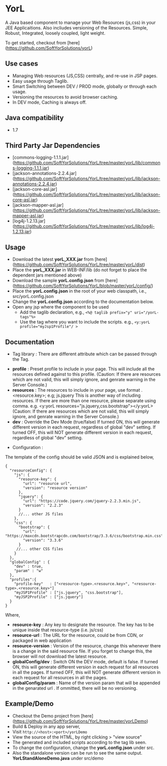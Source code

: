 YorL
=======
A Java based component to manage your Web Resources (js,css) in your JEE Applicaitions. Also incliudes versioning of the Resources. Simple, Robust, Integrated, loosely coupled, light weight.

To get started, checkout from [here] (https://github.com/SoftYorSolutions/yorL)

Use cases
---------
* Managing Web resources (JS,CSS) centrally, and re-use in JSP pages. 
* Easy usage through Taglib.
* Smart Switching between DEV / PROD mode, globally or through each usage.
* Versioning the resources to avoid browser caching.
* In DEV mode, Caching is always off.

Java compatibility
---------------------
* 1.7

Third Party Jar Dependencies
-----------------------------
* [commons-logging-1.1.1.jar] (https://github.com/SoftYorSolutions/YorL/tree/master/yorL/lib/commons-logging-1.1.1.jar)
* [jackson-annotations-2.2.4.jar] (https://github.com/SoftYorSolutions/YorL/tree/master/yorL/lib/jackson-annotations-2.2.4.jar)
* [jackson-core-asl.jar] (https://github.com/SoftYorSolutions/YorL/tree/master/yorL/lib/jackson-core-asl.jar)
* [jackson-mapper-asl.jar] (https://github.com/SoftYorSolutions/YorL/tree/master/yorL/lib/jackson-mapper-asl.jar)
* [log4j-1.2.13.jar] (https://github.com/SoftYorSolutions/YorL/tree/master/yorL/lib/log4j-1.2.13.jar)


Usage
-----
* Download the latest **yorL_XXX.jar** from [here] (https://github.com/SoftYorSolutions/YorL/tree/master/yorL/dist)
* Place the **yorL_XXX.jar** in WEB-INF/lib (do not forget to place the dependent jars mentioned above)
* Download the sample **yorL.config.json** from [here] (https://github.com/SoftYorSolutions/YorL/blob/master/yorL/config/)
* Place the **yorL.config.json** in the root of your web classpath, i.e., src/yorL.config.json
* Change the **yorL.config.json** according to the documentation below.
* Open any jsp where the component to be used 
  - Add the taglib declaration, e.g., `<%@ taglib prefix="y" uri="/yorL-tags"%>`
  - Use the tag where you want to include the scripts. e.g., `<y:yorL profile="myJsp1Profile"/ >`

Documentation
------------
* Tag library : There are different attribute which can be passed through the Tag.
 - **profile** : Preset profile to include in your page. 
   This will include all the resources defined against to this profile. 
   (Caution: If there are resources which are not valid, this will simply ignore, and genrate warning in the Server Console.)
 - **resources** : The resources to include in your page, use format <resource-type>.<resource.key>; e.g; js.jquery
   This is another way of including resources. If there are more than one resource, please separate using comma. e.g. <y:yorL resources="js.jquery,css.bootstrap"></y:yorL>
   (Caution: If there are resources which are not valid, this will simply ignore, and genrate warning in the Server Console.)
 - **dev** : Override the Dev Mode (true/false)
   If turned ON, this will generate different version in each request, regardless of global "dev" setting.
   If turned OFF, this will NOT generate different version in each request, regardless of global "dev" setting.
   
* Configuration :

The template of the config should be valid JSON and is explained below,
```
{
  "resourceConfig": {
    "js": {
      "resource-key": {
        "url": "resource url",
        "version": "resource version"
      },
      "jquery": {
        "url": "https://code.jquery.com/jquery-2.2.3.min.js",
        "version": "2.2.3"
      }
      //... other JS files
    },
    "css": {
      "bootstrap": {
        "url": "https://maxcdn.bootstrapcdn.com/bootstrap/3.3.6/css/bootstrap.min.css",
        "version": "3.3.6"
      }
     //... other CSS files
    }
  },
  "globalConfig" : {
    "dev" : true,
    "param" : "w"
  },
  "profiles":{
    "profile-key"   : ["<resource-type>.<resource.key>", "<resource-type>.<resource.key>"]
  	"myJSP1Profile" : ["js.jquery", "css.bootstrap"],
  	"myJSP2Profile" : ["js.jquery"]
  }
}
```
Where, 
 - **resource-key** : Any key to designate the resource. The key has to be unique inside that resource-type (i.e. js/css)
 - **resource-url** : The URL for the resource, could be from CDN, or packaged in web application
 - **resource-version** : Version of the resource, change this whenever there is a change in the said resource file. If you forget to change this, the browser will not download the latest resource.
 - **globalConfig/dev** : Switch ON the DEV mode, default is false. 
   If turned ON, this will generate different version in each request for all resources in all the pages.
   If turned OFF, this will NOT generate different version in each request for all resources in all the pages.
 - **globalConfig/param** : Name of the version param that will be appended in the genarated url . 
   If ommitted, there will be no versioning. 


Example/Demo
------------
* Checkout the Demo project from [here] (https://github.com/SoftYorSolutions/YorL/tree/master/yorLDemo)
* Build & Deploy in any app server, 
* Visit `http://<host>:<port>/yorLDemo`
* View the source of the HTML, by right clicking > "view source"
* The generated and included scripts according to the tag lib seen.
* To change the configuration, change the  **yorL.config.json** under src.
* Also the standalone version can be run to see the same output. **YorLStandAloneDemo.java** under src/demo 

